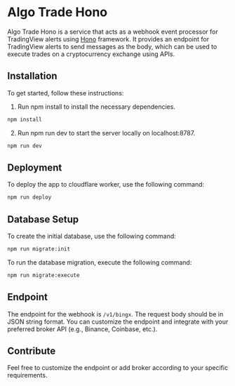 # Algo Trade Hono

Algo Trade Hono is a service that acts as a webhook event processor for TradingView alerts using [Hono](https://hono.dev/) framework. It provides an endpoint for TradingView alerts to send messages as the body, which can be used to execute trades on a cryptocurrency exchange using APIs.

## Installation

To get started, follow these instructions:

1. Run npm install to install the necessary dependencies.

```bash
npm install
```

2. Run npm run dev to start the server locally on localhost:8787.

```bash
npm run dev
```

## Deployment

To deploy the app to cloudflare worker, use the following command:

```bash
npm run deploy
```

## Database Setup

To create the initial database, use the following command:

```bash
npm run migrate:init
```

To run the database migration, execute the following command:

```bash
npm run migrate:execute
```

## Endpoint

The endpoint for the webhook is `/v1/bingx`. The request body should be in JSON string format. You can customize the endpoint and integrate with your preferred broker API (e.g., Binance, Coinbase, etc.). 

## Contribute
Feel free to customize the endpoint or add  broker according to your specific requirements.